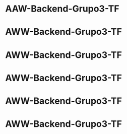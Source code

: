# AAW-Backend-Grupo3-TF
# AWW-Backend-Grupo3-TF
# AWW-Backend-Grupo3-TF
# AWW-Backend-Grupo3-TF
# AWW-Backend-Grupo3-TF
# AWW-Backend-Grupo3-TF
